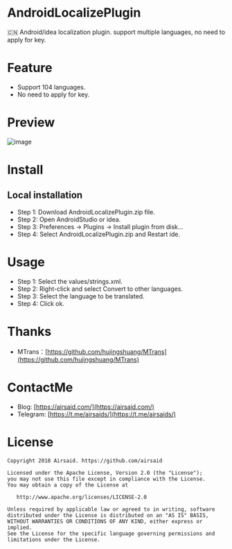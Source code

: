 # AndroidLocalizePlugin
:cn: Android/idea localization plugin. support multiple languages, no need to apply for key.

# Feature
- Support 104 languages.
- No need to apply for key.

# Preview
![image](https://github.com/Airsaid/AndroidLocalizePlugin/blob/master/preview/preview.gif)

# Install
## Local installation
- Step 1: Download AndroidLocalizePlugin.zip file.
- Step 2: Open AndroidStudio or idea.
- Step 3: Preferences -> Plugins -> Install plugin from disk...
- Step 4: Select AndroidLocalizePlugin.zip and Restart ide.

# Usage
- Step 1: Select the values/strings.xml.
- Step 2: Right-click and select Convert to other languages.
- Step 3: Select the language to be translated.
- Step 4: Click ok.

# Thanks
- MTrans：[https://github.com/hujingshuang/MTrans](https://github.com/hujingshuang/MTrans)

# ContactMe
- Blog: [https://airsaid.com/](https://airsaid.com/)
- Telegram: [https://t.me/airsaids/](https://t.me/airsaids/)

# License
```
Copyright 2018 Airsaid. https://github.com/airsaid

Licensed under the Apache License, Version 2.0 (the "License");
you may not use this file except in compliance with the License.
You may obtain a copy of the License at

   http://www.apache.org/licenses/LICENSE-2.0

Unless required by applicable law or agreed to in writing, software
distributed under the License is distributed on an "AS IS" BASIS,
WITHOUT WARRANTIES OR CONDITIONS OF ANY KIND, either express or implied.
See the License for the specific language governing permissions and
limitations under the License.
```

